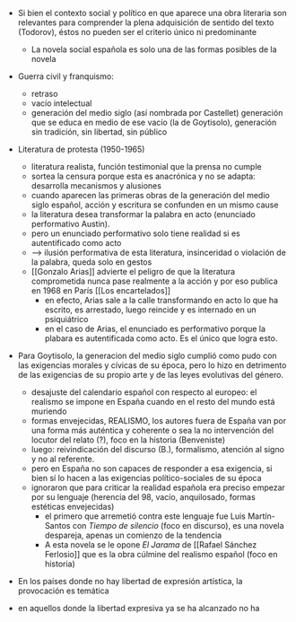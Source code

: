 - Si bien el contexto social y político en que aparece una obra literaria son relevantes para comprender la plena adquisición de sentido del texto (Todorov), éstos no pueden ser el criterio único ni predominante
	- La novela social española es solo una de las formas posibles de la novela
- Guerra civil y franquismo: 
	- retraso 
	- vacío intelectual
	- generación del medio siglo (así nombrada por Castellet) generación que se educa en medio de ese vacío (la de Goytisolo), generación sin tradición, sin libertad, sin público
- Literatura de protesta (1950-1965)
	- literatura realista, función testimonial que la prensa no cumple
	- sortea la censura porque esta es anacrónica y no se adapta: desarrolla mecanismos y alusiones
	- cuando aparecen las primeras obras de la generación del medio siglo español, acción y escritura se confunden en un mismo cause
	- la literatura desea transformar la palabra en acto (enunciado performativo Austin). 
	- pero un enunciado performativo solo tiene realidad si es autentificado como acto
	- --> ilusión performativa de esta literatura, insinceridad o violación de la palabra, queda solo en gestos
	- [[Gonzalo Arias]] advierte el peligro de que la literatura comprometida nunca pase realmente a la acción y por eso publica en 1968 en París [[Los encartelados]]
		- en efecto, Arias sale a la calle transformando en acto lo que ha escrito, es arrestado, luego reincide y es internado en un psiquiátrico 
		- en el caso de Arias, el enunciado es performativo porque la plabara es autentificada como acto. Es el único que logra esto.

- Para Goytisolo, la generacion del medio siglo cumplió como pudo con las exigencias morales y cívicas de su época, pero lo hizo en detrimento de las exigencias de su propio arte y de las leyes evolutivas del género.
	- desajuste del calendario español con respecto al europeo: el realismo se impone en España cuando en el resto del mundo está muriendo
	- formas envejecidas, REALISMO, los autores fuera de España van por una forma más auténtica y coherente o sea la no intervención del locutor del relato (?), foco en la historia (Benveniste)
	- luego: reivindicación del discurso (B.), formalismo, atención al signo y no al referente.
	- pero en España no son capaces de responder a esa exigencia, si bien sí lo hacen a las exigencias político-sociales de su época
	- ignoraron que para criticar la realidad española era preciso empezar por su lenguaje (herencia del 98, vacío, anquilosado, formas estéticas envejecidas)
		- el primero que arremetió contra este lenguaje fue Luis Martín-Santos con *Tiempo de silencio* (foco en discurso), es una novela despareja, apenas un comienzo de la tendencia
		- A esta novela se le opone *El Jarama* de [[Rafael Sánchez Ferlosio]] que es la obra cúlmine del realismo español (foco en historia)

- En los países donde no hay libertad de expresión artística, la provocación es temática
- en aquellos donde la libertad expresiva ya se ha alcanzado no ha